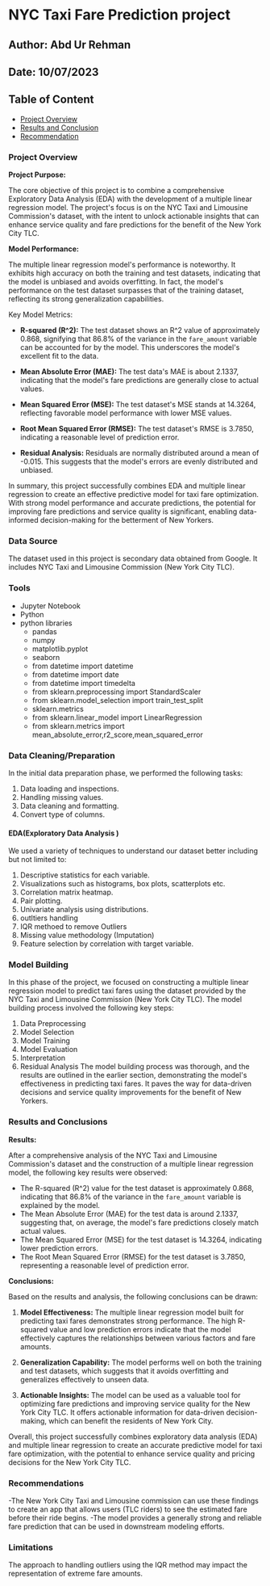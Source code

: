 # NYC Taxi Fare Prediction project

## Author: Abd Ur Rehman

## Date: 10/07/2023

## Table of Content

- [Project Overview](#project-overview)
- [Results and Conclusion](#results-and-conclusions)
- [Recommendation](#recommendations)

### Project Overview

**Project Purpose:**

The core objective of this project is to combine a comprehensive Exploratory Data Analysis (EDA) with the development of a multiple linear regression model. The project's focus is on the NYC Taxi and Limousine Commission's dataset, with the intent to unlock actionable insights that can enhance service quality and fare predictions for the benefit of the New York City TLC.

**Model Performance:**

The multiple linear regression model's performance is noteworthy. It exhibits high accuracy on both the training and test datasets, indicating that the model is unbiased and avoids overfitting. In fact, the model's performance on the test dataset surpasses that of the training dataset, reflecting its strong generalization capabilities.

Key Model Metrics:

- **R-squared (R^2):** The test dataset shows an R^2 value of approximately 0.868, signifying that 86.8% of the variance in the `fare_amount` variable can be accounted for by the model. This underscores the model's excellent fit to the data.

- **Mean Absolute Error (MAE):** The test data's MAE is about 2.1337, indicating that the model's fare predictions are generally close to actual values.

- **Mean Squared Error (MSE):** The test dataset's MSE stands at 14.3264, reflecting favorable model performance with lower MSE values.

- **Root Mean Squared Error (RMSE):** The test dataset's RMSE is 3.7850, indicating a reasonable level of prediction error.

- **Residual Analysis:** Residuals are normally distributed around a mean of -0.015. This suggests that the model's errors are evenly distributed and unbiased.

In summary, this project successfully combines EDA and multiple linear regression to create an effective predictive model for taxi fare optimization. With strong model performance and accurate predictions, the potential for improving fare predictions and service quality is significant, enabling data-informed decision-making for the betterment of New Yorkers.

### Data Source

The dataset used in this project is secondary data obtained from Google. It includes NYC Taxi and Limousine Commission (New York City TLC).

### Tools

- Jupyter Notebook
- Python
- python libraries
  - pandas
  - numpy
  - matplotlib.pyplot
  - seaborn
  - from datetime import datetime
  - from datetime import date
  - from datetime import timedelta
  - from sklearn.preprocessing import StandardScaler
  - from sklearn.model_selection import train_test_split
  - sklearn.metrics
  - from sklearn.linear_model import LinearRegression
  - from sklearn.metrics import mean_absolute_error,r2_score,mean_squared_error

### Data Cleaning/Preparation

In the initial data preparation phase, we performed the following tasks:

1. Data loading and inspections.
2. Handling missing values.
3. Data cleaning and formatting.
4. Convert type of columns.

#### EDA(Exploratory Data Analysis )

We used a variety of techniques to understand our dataset better including but not limited to:

1. Descriptive statistics for each variable.
2. Visualizations such as histograms, box plots, scatterplots etc.
3. Correlation matrix heatmap.
4. Pair plotting.
5. Univariate analysis using distributions.
6. outltiers handling
7. IQR methoed to remove Outliers
8. Missing value methodology (Imputation)
9. Feature selection by correlation with target variable.

### Model Building

In this phase of the project, we focused on constructing a multiple linear regression model to predict taxi fares using the dataset provided by the NYC Taxi and Limousine Commission (New York City TLC). The model building process involved the following key steps:

1. Data Preprocessing
2. Model Selection
3. Model Training
4. Model Evaluation
5. Interpretation
6. Residual Analysis
The model building process was thorough, and the results are outlined in the earlier section, demonstrating the model's effectiveness in predicting taxi fares. It paves the way for data-driven decisions and service quality improvements for the benefit of New Yorkers.

### Results and Conclusions

**Results:**

After a comprehensive analysis of the NYC Taxi and Limousine Commission's dataset and the construction of a multiple linear regression model, the following key results were observed:

- The R-squared (R^2) value for the test dataset is approximately 0.868, indicating that 86.8% of the variance in the `fare_amount` variable is explained by the model.
- The Mean Absolute Error (MAE) for the test data is around 2.1337, suggesting that, on average, the model's fare predictions closely match actual values.
- The Mean Squared Error (MSE) for the test dataset is 14.3264, indicating lower prediction errors.
- The Root Mean Squared Error (RMSE) for the test dataset is 3.7850, representing a reasonable level of prediction error.

**Conclusions:**

Based on the results and analysis, the following conclusions can be drawn:

1. **Model Effectiveness:** The multiple linear regression model built for predicting taxi fares demonstrates strong performance. The high R-squared value and low prediction errors indicate that the model effectively captures the relationships between various factors and fare amounts.

2. **Generalization Capability:** The model performs well on both the training and test datasets, which suggests that it avoids overfitting and generalizes effectively to unseen data.

3. **Actionable Insights:** The model can be used as a valuable tool for optimizing fare predictions and improving service quality for the New York City TLC. It offers actionable information for data-driven decision-making, which can benefit the residents of New York City.

Overall, this project successfully combines exploratory data analysis (EDA) and multiple linear regression to create an accurate predictive model for taxi fare optimization, with the potential to enhance service quality and pricing decisions for the New York City TLC.

### Recommendations

  -The New York City Taxi and Limousine commission can use these findings to create an app that allows users (TLC riders) to see the estimated fare before their ride begins.
  -The model provides a generally strong and reliable fare prediction that can be used in downstream modeling efforts.

### Limitations

The approach to handling outliers using the IQR method may impact the representation of extreme fare amounts.